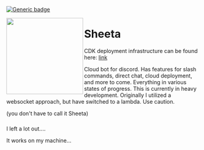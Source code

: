 [![Generic badge](https://img.shields.io/badge/development-in&nbsp;progress-orange.svg)](https://shields.io/)

<img align="left" width="200" height="200" src="https://i.postimg.cc/HLGxXbdy/sheeta.png">

# Sheeta

CDK deployment infrastructure can be found here: [link](https://github.com/iancullinane/sheeta-infrastructure)

Cloud bot for discord. Has features for slash commands, direct chat, cloud deployment, and more to come. Everything in various states of progress. This is currently in heavy development. Originally I utilized a websocket approach, but have switched to a lambda. Use caution.

(you don't have to call it Sheeta)

###

I left a lot out....

It works on my machine...
